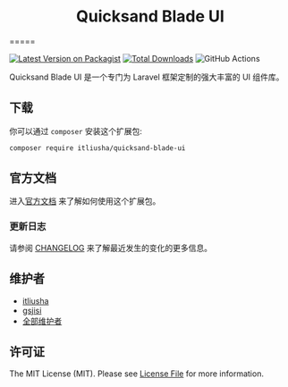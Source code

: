 <h1 align="center">Quicksand Blade UI</h1>
=====


[![Latest Version on Packagist](https://img.shields.io/packagist/v/itliusha/quicksand-blade-ui.svg?style=flat-square)](https://packagist.org/packages/itliusha/quicksand-blade-ui)
[![Total Downloads](https://img.shields.io/packagist/dt/itliusha/quicksand-blade-ui.svg?style=flat-square)](https://packagist.org/packages/itliusha/quicksand-blade-ui)
![GitHub Actions](https://github.com/itliusha/quicksand-blade-ui/actions/workflows/main.yml/badge.svg)

Quicksand Blade UI 是一个专门为 Laravel 框架定制的强大丰富的 UI 组件库。

## 下载

你可以通过 `composer` 安装这个扩展包:

```bash
composer require itliusha/quicksand-blade-ui
```

## 官方文档

进入[官方文档](https://github.com/itliusha/quicksand-blade-ui) 来了解如何使用这个扩展包。

### 更新日志

请参阅 [CHANGELOG](CHANGELOG.md) 来了解最近发生的变化的更多信息。

## 维护者

-   [itliusha](https://github.com/itliusha)
-   [gsjisi](https://github.com/gsjisi)
-   [全部维护者](../../contributors)

## 许可证

The MIT License (MIT). Please see [License File](LICENSE.md) for more information.

